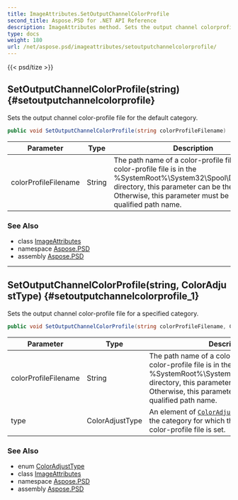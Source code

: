 ```yaml
---
title: ImageAttributes.SetOutputChannelColorProfile
second_title: Aspose.PSD for .NET API Reference
description: ImageAttributes method. Sets the output channel colorprofile file for the default category
type: docs
weight: 180
url: /net/aspose.psd/imageattributes/setoutputchannelcolorprofile/
---
```

{{< psd/tize >}}
## SetOutputChannelColorProfile(string) {#setoutputchannelcolorprofile}

Sets the output channel color-profile file for the default category.

```csharp
public void SetOutputChannelColorProfile(string colorProfileFilename)
```

| Parameter | Type | Description |
| --- | --- | --- |
| colorProfileFilename | String | The path name of a color-profile file. If the color-profile file is in the %SystemRoot%\System32\Spool\Drivers\Color directory, this parameter can be the file name. Otherwise, this parameter must be the fully qualified path name. |

### See Also

* class [ImageAttributes](../)
* namespace [Aspose.PSD](../../../aspose.psd/)
* assembly [Aspose.PSD](../../../)

---

## SetOutputChannelColorProfile(string, ColorAdjustType) {#setoutputchannelcolorprofile_1}

Sets the output channel color-profile file for a specified category.

```csharp
public void SetOutputChannelColorProfile(string colorProfileFilename, ColorAdjustType type)
```

| Parameter | Type | Description |
| --- | --- | --- |
| colorProfileFilename | String | The path name of a color-profile file. If the color-profile file is in the %SystemRoot%\System32\Spool\Drivers\Color directory, this parameter can be the file name. Otherwise, this parameter must be the fully qualified path name. |
| type | ColorAdjustType | An element of [`ColorAdjustType`](../../coloradjusttype/) that specifies the category for which the output channel color-profile file is set. |

### See Also

* enum [ColorAdjustType](../../coloradjusttype/)
* class [ImageAttributes](../)
* namespace [Aspose.PSD](../../../aspose.psd/)
* assembly [Aspose.PSD](../../../)


